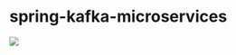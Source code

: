 # spring-kafka-microservices
<img src="https://user-images.githubusercontent.com/113698340/232832185-1c02da96-7955-4d78-8e00-d4b1d01bdde7.png">

